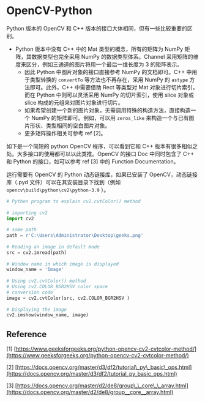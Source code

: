 # OpenCV-Python

Python 版本的 OpenCV 和 C++ 版本的接口大体相同，但有一些比较重要的区别。

* Python 版本中没有 C++ 中的 Mat 类型的概念，所有的矩阵为 NumPy 矩阵，其数据类型也完全采用 NumPy 的数据类型体系。Channel 采用矩阵的维度来区分，例如三通道的图片将用一个最后一维长度为 3 的矩阵表示。
  * 因此 Python 中图片对象的接口直接参考 NumPy 的文档即可。C++ 中用于类型转换的 `convertTo`  等方法也不再存在，采用 NumPy 的 `astype` 方法即可。此外，C++ 中需要借助 Rect 等类型对 Mat 对象进行切片索引，而在 Python 中则可以灵活采用 NumPy 的切片索引，使用 slice 对象或 slice 构成的元组来对图片对象进行切片。
  * 如果希望创建一个新的图片对象，无需调用特殊的构造方法，直接构造一个 NumPy 的矩阵即可。例如，可以用 `zeros_like` 来构造一个与已有图片形状、类型相同的空白图片对象。
  * 更多矩阵操作相关可参考 ref \[2\]。

如下是一个简短的 python OpenCV 程序，可以看到它和 C++ 版本有很多相似之处。大多接口的使用都可以以此类推。OpenCV 的接口 Doc 中同时包含了 C++ 和 Python 的接口，如可以参考 ref \[3\] 中的 Function Documentation。

运行需要有 OpenCV 的 Python 动态链接库，如果已安装了 OpenCV，动态链接库（.pyd 文件）可以在其安装目录下找到（例如 `opencv\build\python\cv2\python-3.9` ）。

```python
# Python program to explain cv2.cvtColor() method 
   
# importing cv2 
import cv2 
   
# some path
path = r'C:\Users\Administrator\Desktop\geeks.png' 
   
# Reading an image in default mode
src = cv2.imread(path)
   
# Window name in which image is displayed
window_name = 'Image'
  
# Using cv2.cvtColor() method
# Using cv2.COLOR_BGR2HSV color space
# conversion code
image = cv2.cvtColor(src, cv2.COLOR_BGR2HSV )
  
# Displaying the image 
cv2.imshow(window_name, image)
```

## Reference

\[1\] [https://www.geeksforgeeks.org/python-opencv-cv2-cvtcolor-method/](https://www.geeksforgeeks.org/python-opencv-cv2-cvtcolor-method/)

\[2\] [https://docs.opencv.org/master/d3/df2/tutorial\_py\_basic\_ops.html](https://docs.opencv.org/master/d3/df2/tutorial_py_basic_ops.html)

\[3\] [https://docs.opencv.org/master/d2/de8/group\_\_core\_\_array.html](https://docs.opencv.org/master/d2/de8/group__core__array.html)



